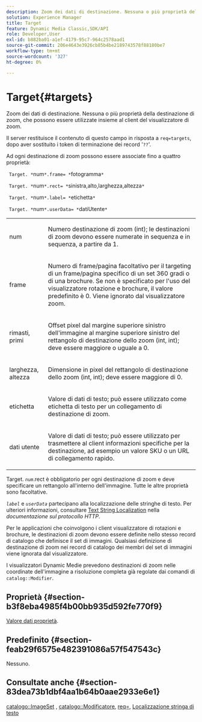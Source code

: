 ```yaml
---
description: Zoom dei dati di destinazione. Nessuna o più proprietà della destinazione di zoom, che possono essere utilizzate insieme al client del visualizzatore di zoom.
solution: Experience Manager
title: Target
feature: Dynamic Media Classic,SDK/API
role: Developer,User
exl-id: b882ba01-a1ef-4179-95c7-964c2578aad1
source-git-commit: 206e4643e3926cb85b4be2189743578f88180be7
workflow-type: tm+mt
source-wordcount: '327'
ht-degree: 0%

---
```


# Target{#targets}

Zoom dei dati di destinazione. Nessuna o più proprietà della destinazione di zoom, che possono essere utilizzate insieme al client del visualizzatore di zoom.

Il server restituisce il contenuto di questo campo in risposta a `req=targets`, dopo aver sostituito i token di terminazione dei record &#39;`??`&#39;.

Ad ogni destinazione di zoom possono essere associate fino a quattro proprietà:

` Target. *`num`*.frame= *`fotogramma`*`

` Target. *`num`*.rect= *`sinistra,alto,larghezza,altezza`*`

` Target. *`num`*.label= *`etichetta`*`

` Target. *`num`*.userData= *`datiUtente`*`

<table id="simpletable_4C20157A7A444DEB9959B335CAFBAEC8"> 
 <tr class="strow"> 
  <td class="stentry"> <p> <span class="codeph"> <span class="varname"> num </span> </span> </p> </td> 
  <td class="stentry"> <p>Numero destinazione di zoom (int); le destinazioni di zoom devono essere numerate in sequenza e in sequenza, a partire da 1. </p> </td> 
 </tr> 
 <tr class="strow"> 
  <td class="stentry"> <p> <span class="codeph"> <span class="varname"> frame </span> </span> </p> </td> 
  <td class="stentry"> <p>Numero di frame/pagina facoltativo per il targeting di un frame/pagina specifico di un set 360 gradi o di una brochure. Se non è specificato per l'uso del visualizzatore rotazione e brochure, il valore predefinito è 0. Viene ignorato dal visualizzatore zoom. </p> </td> 
 </tr> 
 <tr class="strow"> 
  <td class="stentry"> <p> <span class="codeph"> <span class="varname"> rimasti, primi </span> </span> </p> </td> 
  <td class="stentry"> <p>Offset pixel dal margine superiore sinistro dell'immagine al margine superiore sinistro del rettangolo di destinazione dello zoom (int, int); deve essere maggiore o uguale a 0. </p> </td> 
 </tr> 
 <tr class="strow"> 
  <td class="stentry"> <p> <span class="codeph"> <span class="varname"> larghezza, altezza </span> </span> </p> </td> 
  <td class="stentry"> <p>Dimensione in pixel del rettangolo di destinazione dello zoom (int, int); deve essere maggiore di 0. </p> </td> 
 </tr> 
 <tr class="strow"> 
  <td class="stentry"> <p> <span class="codeph"> <span class="varname"> etichetta </span> </span> </p> </td> 
  <td class="stentry"> <p>Valore di dati di testo; può essere utilizzato come etichetta di testo per un collegamento di destinazione di zoom. </p> </td> 
 </tr> 
 <tr class="strow"> 
  <td class="stentry"> <p> <span class="codeph"> <span class="varname"> dati utente </span> </span> </p> </td> 
  <td class="stentry"> <p>Valore di dati di testo; può essere utilizzato per trasmettere al client informazioni specifiche per la destinazione, ad esempio un valore SKU o un URL di collegamento rapido. </p> </td> 
 </tr> 
</table>

Target. *`num`*.rect è obbligatorio per ogni destinazione di zoom e deve specificare un rettangolo all&#39;interno dell&#39;immagine. Tutte le altre proprietà sono facoltative.

*`label`* e *`userData`* partecipano alla localizzazione delle stringhe di testo. Per ulteriori informazioni, consultare [Text String Localization](/help/aem-is-ir-api/is-api/http-ref/image-serving-api-ref/c-http-protocol-reference/c-syntax-and-features/r-text-string-localization.md) nella *documentazione sul protocollo HTTP*.

Per le applicazioni che coinvolgono i client visualizzatore di rotazioni e brochure, le destinazioni di zoom devono essere definite nello stesso record di catalogo che definisce il set di immagini. Qualsiasi definizione di destinazione di zoom nei record di catalogo dei membri del set di immagini viene ignorata dal visualizzatore.

I visualizzatori Dynamic Medie prevedono destinazioni di zoom nelle coordinate dell&#39;immagine a risoluzione completa già regolate dai comandi di `catalog::Modifier`.

## Proprietà {#section-b3f8eba4985f4b00bb935d592fe770f9}

[Valore dati proprietà](/help/aem-is-ir-api/is-api/image-catalog/image-serving-api-ref/c-image-catalog-reference/c-overview/c-common-data-types/r-property-data.md).

## Predefinito {#section-feab29f6575e482391086a57f547543c}

Nessuno.

## Consultate anche {#section-83dea73b1dbf4aa1b64b0aae2933e6e1}

[catalogo::ImageSet](../../../../../../is-api/image-catalog/image-serving-api-ref/c-image-catalog-reference/c-image-svg-data-reference/c-image-data-reference/r-imageset-cat.md#reference-4764d347afd64afdaede9a74c7565256) , [catalogo::Modificatore](../../../../../../is-api/image-catalog/image-serving-api-ref/c-image-catalog-reference/c-image-svg-data-reference/c-image-data-reference/r-modifier-cat.md#reference-d2c6884b3a2248fab81a112d27969834), [req=](/help/aem-is-ir-api/is-api/http-ref/image-serving-api-ref/c-http-protocol-reference/c-command-reference/r-req/r-req.md), [Localizzazione stringa di testo](/help/aem-is-ir-api/is-api/http-ref/image-serving-api-ref/c-http-protocol-reference/c-syntax-and-features/r-text-string-localization.md)
